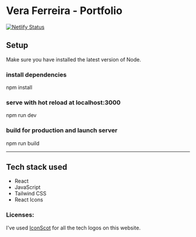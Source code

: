 # Vera Ferreira - Portfolio

[![Netlify Status](https://api.netlify.com/api/v1/badges/5ed4c40f-1ed8-4710-98c4-26d7b95fe134/deploy-status)](https://app.netlify.com/sites/vera-ferreira/deploys)

## Setup

Make sure you have installed the latest version of Node.

### install dependencies
npm install

### serve with hot reload at localhost:3000
npm run dev

### build for production and launch server
npm run build

----

## Tech stack used
- React
- JavaScript
- Tailwind CSS
- React Icons

### Licenses:
I've used [IconScot](https://iconscout.com/) for all the tech logos on this website. 